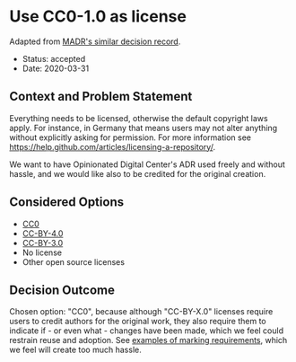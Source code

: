 # Use CC0-1.0 as license

Adapted from
[MADR's similar decision record](https://github.com/adr/madr/blob/2.1.2/docs/adr/0001-use-CC0-as-license.md).

* Status: accepted
* Date: 2020-03-31

## Context and Problem Statement

Everything needs to be licensed, otherwise the default copyright laws apply.
For instance, in Germany that means users may not alter anything without explicitly asking for permission.
For more information see <https://help.github.com/articles/licensing-a-repository/>.

We want to have Opinionated Digital Center's ADR used freely and without hassle, and
we would like also to be credited for the original creation.

## Considered Options

* [CC0](https://creativecommons.org/share-your-work/public-domain/cc0/)
* [CC-BY-4.0](https://creativecommons.org/licenses/by/4.0)
* [CC-BY-3.0](https://creativecommons.org/licenses/by/3.0)
* No license
* Other open source licenses

## Decision Outcome

Chosen option: "CC0", because although "CC-BY-X.0" licenses require users to credit
authors for the original work, they also require them to indicate if - or even what -
changes have been made, which we feel could restrain reuse and adoption.
See [examples of marking requirements](https://wiki.creativecommons.org/wiki/Best_practices_for_attribution#This_is_a_good_attribution_for_material_you_modified_slightly),
which we feel will create too much hassle.
